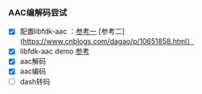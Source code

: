 ### AAC编解码尝试

 - [x] 配置libfdk-aac ：[参考一](https://blog.csdn.net/me_you_/article/details/79628717)   [参考二](https://www.cnblogs.com/dagao/p/10651858.html）
 - [x] libfdk-aac demo [参考](https://github.com/akanchi/aac-example)
 - [x] aac解码
 - [x] aac编码
 - [ ] dash转码
